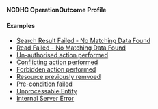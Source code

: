 **NCDHC OperationOutcome Profile**





#### Examples

- [Search Result Failed - No Matching Data Found](ncdhc-operationoutcome-bundle-404-example.html)
- [Read Failed - No Matching Data Found](ncdhc-operationoutcome-400-example.html)
- [Un-authorised action performed](ncdhc-operationoutcome-401-example.html)
- [Conflicting action performed](ncdhc-operationoutcome-409-example.html)
- [Forbidden action performed](ncdhc-operationoutcome-403-example.html)
- [Resource previously remvoed](ncdhc-operationoutcome-410-example.html)
- [Pre-condition failed](ncdhc-operationoutcome-bundle-412-example.html)
- [Unprocessable Entity](ncdhc-operationoutcome-422-example.html)
- [Internal Server Error](ncdhc-operationoutcome-500-example.html)


[extensible]: http://hl7.org/fhir/terminologies.html#extensible
[General Guidance Section]: definitions.html


